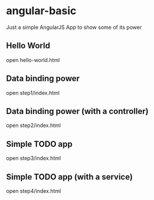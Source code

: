angular-basic
=============

Just a simple AngularJS App to show some of its power

## Hello World

open hello-world.html

## Data binding power

open step1/index.html

## Data binding power (with a controller)

open step2/index.html

## Simple TODO app

open step3/index.html

## Simple TODO app (with a service)

open step4/index.html
